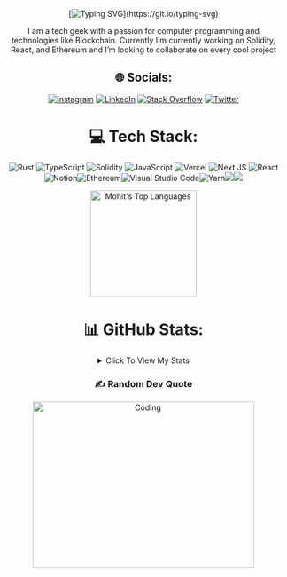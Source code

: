 <div align="center">

[![Typing SVG](https://readme-typing-svg.demolab.com?font=Fira+Code&pause=1000&center=true&vCenter=true&width=435&lines=Hi%2C+There!+%F0%9F%91%8B;I+am+Mohit+Chandel.;A+blockchain+developer+from+India.)](https://git.io/typing-svg)
  
<p> I am a tech geek with a passion for computer programming and technologies like Blockchain. Currently I’m currently working on Solidity, React, and Ethereum and I’m looking to collaborate on every cool project<p>


</div>

<div align="center">
  
## 🌐 Socials:  
[![Instagram](https://img.shields.io/badge/Instagram-%23E4405F.svg?logo=Instagram&logoColor=white)](https://instagram.com/mohitchandel.me) [![LinkedIn](https://img.shields.io/badge/LinkedIn-%230077B5.svg?logo=linkedin&logoColor=white)](https://linkedin.com/in/mohit-chandel-b0077816a) [![Stack Overflow](https://img.shields.io/badge/-Stackoverflow-FE7A16?logo=stack-overflow&logoColor=white)](https://stackoverflow.com/users/12174711) [![Twitter](https://img.shields.io/badge/Twitter-%231DA1F2.svg?logo=Twitter&logoColor=white)](https://twitter.com/mohitchandel55) 

# 💻 Tech Stack:
![Rust](https://img.shields.io/badge/rust-%23000000.svg?style=for-the-badge&logo=rust&logoColor=white) ![TypeScript](https://img.shields.io/badge/typescript-%23007ACC.svg?style=for-the-badge&logo=typescript&logoColor=white) ![Solidity](https://img.shields.io/badge/Solidity-%23363636.svg?style=for-the-badge&logo=solidity&logoColor=white) ![JavaScript](https://img.shields.io/badge/JavaScript-F7DF1E.svg?style=for-the-badge&logo=JavaScript&logoColor=black) ![Vercel](https://img.shields.io/badge/vercel-%23000000.svg?style=for-the-badge&logo=vercel&logoColor=white) ![Next JS](https://img.shields.io/badge/Next-black?style=for-the-badge&logo=next.js&logoColor=white) ![React](https://img.shields.io/badge/react-%2320232a.svg?style=for-the-badge&logo=react&logoColor=%2361DAFB) ![Notion](https://img.shields.io/badge/Notion-%23000000.svg?style=for-the-badge&logo=notion&logoColor=white)![Ethereum](https://img.shields.io/badge/Ethereum-3C3C3D?style=for-the-badge&logo=Ethereum&logoColor=white)![Visual Studio Code](https://img.shields.io/badge/Visual%20Studio%20Code-0078d7.svg?style=for-the-badge&logo=visual-studio-code&logoColor=white)![Yarn](https://img.shields.io/badge/yarn-%232C8EBB.svg?style=for-the-badge&logo=yarn&logoColor=white)![](https://img.shields.io/badge/OpenZeppelin-4E5EE4?logo=OpenZeppelin&logoColor=fff&style=for-the-badge)![](https://img.shields.io/badge/npm-CB3837.svg?style=for-the-badge&logo=npm&logoColor=white)
  
  
<a href="https://github.com/mohitchandel/github-readme-stats"><img alt="Mohit's Top Languages" src="https://github-readme-stats.vercel.app/api/top-langs/?username=mohitchandel&theme=tokyonight&hide_border=false&include_all_commits=true&count_private=true&layout=compact" height="192px"/></a>
  
  
# 📊 GitHub Stats:

<details>
    <summary>Click To View My Stats</summary>


<div>
<a href="https://github.com/mohitchandel/github-readme-stats">
 <img alt="Mohit's Github Stats" src="http://github-profile-summary-cards.vercel.app/api/cards/profile-details?username=mohitchandel&theme=tokyonight" height="192px"/>
</a>
    
<br>  
  
<a href="https://github.com/mohitchandel/github-readme-stats">
  <img alt="Mohit's Github Stats" src="http://github-profile-summary-cards.vercel.app/api/cards/stats?username=mohitchandel&theme=tokyonight" height="192px"/>
</a>
  
<br>    

<a href="https://github.com/mohitchandel/github-readme-stats">
  <img alt="Mohit's Github Stats" src="https://github-readme-streak-stats.herokuapp.com/?user=mohitchandel&theme=tokyonight&hide_border=false" height="192px"/>
 </a>
  
  <br>
                                                                              
<a href="https://github.com/mohitchandel/github-readme-stats">
  <img alt="Mohit's Github Stats" src="http://github-profile-summary-cards.vercel.app/api/cards/productive-time?username=mohitchandel&theme=tokyonight&utcOffset=8" height="192px"/>
</a>

<div>

</details>

### ✍️ Random Dev Quote

<div>


<img align="center" alt="Coding" width="400" height="300" src="https://quotes-github-readme.vercel.app/api?type=vetical&theme=radical" >

  
<div>

